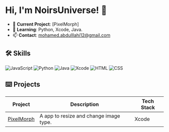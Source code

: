 # Hi, I'm NoirsUniverse! 🔲
- 🔭 **Current Project**: [PixelMorph]
- 🌱 **Learning**: Python, Xcode, Java.
- 📫 **Contact**: [mohamed.abdulllahi12@gmail.com](mailto:mohamed.abdulllahi12@gmail.com)

## 🛠 Skills
![JavaScript](https://img.shields.io/badge/-JavaScript-gray?logo=javascript)
![Python](https://img.shields.io/badge/-Python-white?logo=python)
![Java](https://img.shields.io/badge/-Java-gray?logo=java)
![Xcode](https://img.shields.io/badge/-Xcode-white?logo=xcode)
![HTML](https://img.shields.io/badge/-HTML-gray?logo=html)
![CSS](https://img.shields.io/badge/-CSS-gray?logo=css)


## ⌨️ Projects
| Project | Description | Tech Stack |
|---------|-------------|------------|
| [PixelMorph](Pixelmorph) | A app to resize and change image type. | Xcode |
